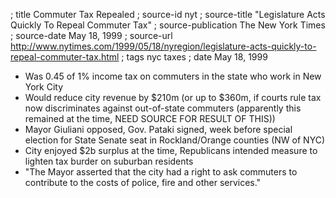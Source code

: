 ; title Commuter Tax Repealed
; source-id nyt
; source-title "Legislature Acts Quickly To Repeal Commuter Tax"
; source-publication The New York Times
; source-date May 18, 1999
; source-url http://www.nytimes.com/1999/05/18/nyregion/legislature-acts-quickly-to-repeal-commuter-tax.html
; tags nyc taxes
; date May 18, 1999

- Was 0.45 of 1% income tax on commuters in the state who work in New York City
- Would reduce city revenue by $210m (or up to $360m, if courts rule tax now discriminates against out-of-state commuters (apparently this remained at the time, NEED SOURCE FOR RESULT OF THIS))
- Mayor Giuliani opposed, Gov. Pataki signed, week before special election for State Senate seat in Rockland/Orange counties (NW of NYC)
- City enjoyed $2b surplus at the time, Republicans intended measure to lighten tax burder on suburban residents
- "The Mayor asserted that the city had a right to ask commuters to contribute to the costs of police, fire and other services."
